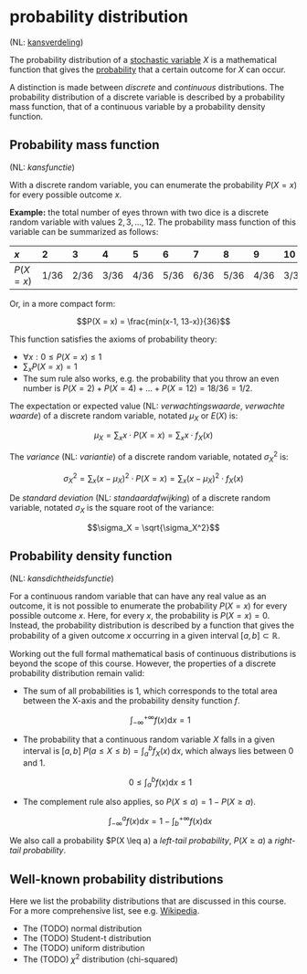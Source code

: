 # probability distribution

(NL: [kansverdeling](../nl/kansverdeling.md))

The probability distribution of a [stochastic variable](variable-random.md) $X$ is a mathematical function that gives the [probability](probability.md) that a certain outcome for $X$ can occur.

A distinction is made between *discrete* and *continuous* distributions. The probability distribution of a discrete variable is described by a probability mass function, that of a continuous variable by a probability density function.

## Probability mass function

(NL: *kansfunctie*)

With a discrete random variable, you can enumerate the probability $P(X = x)$ for every possible outcome $x$.

**Example:** the total number of eyes thrown with two dice is a discrete random variable with values $2, 3, \ldots, 12$. The probability mass function of this variable can be summarized as follows:

| $x$        | 2    | 3    | 4    | 5    | 6    | 7    | 8    | 9    | 10   | 11   | 12   |
| :--------- | :--- | :--- | :--- | :--- | :--- | :--- | :--- | :--- | :--- | :--- | :--- |
| $P(X = x)$ | 1/36 | 2/36 | 3/36 | 4/36 | 5/36 | 6/36 | 5/36 | 4/36 | 3/36 | 2/36 | 1/36 |

Or, in a more compact form:

$$P(X = x) = \frac{min(x-1, 13-x)}{36}$$

This function satisfies the axioms of probability theory:

- $\forall x: 0 \leq P(X = x) \leq 1$
- $\sum_x P(X = x) = 1$
- The sum rule also works, e.g. the probability that you throw an even number is $P(X = 2) + P(X = 4) + \ldots + P(X = 12) = 18/36 = 1/2$.

The expectation or expected value (NL: *verwachtingswaarde*, *verwachte waarde*) of a discrete random variable, notated $\mu_X$ or $E(X)$ is:

$$\mu_X = \sum_x x \cdot P(X = x) = \sum_x x \cdot f_X(x)$$

The *variance* (NL: *variantie*) of a discrete random variable, notated $\sigma_X^2$ is:

$$\sigma_X^2 = \sum_x (x - \mu_X)^2 \cdot P(X = x) = \sum_x (x - \mu_X)^2 \cdot f_X(x)$$

De *standard deviation* (NL: *standaardafwijking*) of a discrete random variable, notated $\sigma_X$ is the square root of the variance:

$$\sigma_X = \sqrt{\sigma_X^2}$$

## Probability density function

(NL: *kansdichtheidsfunctie*)

For a continuous random variable that can have any real value as an outcome, it is not possible to enumerate the probability $P(X = x)$ for every possible outcome $x$. Here, for every $x$, the probability is $P(X = x) = 0$. Instead, the probability distribution is described by a function that gives the probability of a given outcome $x$ occurring in a given interval $[a, b] \subset \mathbb{R}$.

Working out the full formal mathematical basis of continuous distributions is beyond the scope of this course. However, the properties of a discrete probability distribution remain valid:

- The sum of all probabilities is 1, which corresponds to the total area between the X-axis and the probability density function $f$.

    $$\int_{-\infty}^{+\infty} f(x) \mathrm{d}x = 1$$

- The probability that a continuous random variable $X$ falls in a given interval is $[a, b]$ $P(a \leq X \leq b) = \int_a^b f_X(x) \, \mathrm{d}x$, which always lies between $0$ and $1$.

    $$0 \leq \int_{a}^{b} f(x) \mathrm{d}x \leq 1$$

- The complement rule also applies, so $P(X \leq a) = 1 - P(X \geq a)$.

    $$\int_{-\infty}^{a} f(x) \mathrm{d}x = 1 - \int_{b}^{+\infty} f(x) \mathrm{d}x$$

We also call a probability $P(X \leq a) a *left-tail probability*, $P(X \geq a)$ a *right-tail probability*.

## Well-known probability distributions

Here we list the probability distributions that are discussed in this course. For a more comprehensive list, see e.g. [Wikipedia](https://en.wikipedia.org/wiki/Probability_distribution).

- The (TODO) normal distribution
- The (TODO) Student-t distribution
- The (TODO) uniform distribution
- The (TODO) $\chi^2$ distribution (chi-squared)
